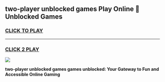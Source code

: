 
## two-player unblocked games Play Online 👋 Unblocked Games
<h3>
<a href="https://premium.freeplayer.one?title=two-player_unblocked_games&ref=19F">CLICK TO PLAY</a></h3>
<hr>

<h3>
<a href="https://premium.freeplayer.one?title=two-player_unblocked_games&ref=19F">CLICK 2 PLAY</a>
  
</h3>

<a href="https://premium.freeplayer.one?title=two-player_unblocked_games&ref=19F"><img src="https://clearcache.store/games.png"></a>


**two-player unblocked games games unblocked: Your Gateway to Fun and Accessible Online Gaming**
